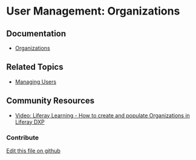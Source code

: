 # User Management: Organizations

## Documentation

* [Organizations](https://portal.liferay.dev/docs/7-2/user/-/knowledge_base/u/organizations)

## Related Topics

* [Managing Users](https://portal.liferay.dev/docs/7-2/user/-/knowledge_base/u/managing-users)

## Community Resources

* [Video: Liferay Learning - How to create and populate Organizations in Liferay DXP](https://www.youtube.com/watch?v=gLeJObpcOFg)

### Contribute

[Edit this file on github](https://github.com/olafk/controlpanel-documentation-docs/blob/master/md/72en/com_liferay_users_admin_web_portlet_UsersAdminPortlet/organization.md)
